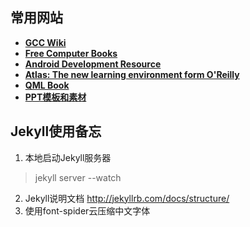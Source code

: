 
## 常用网站     
- **[GCC Wiki](http://gcc.gnu.org/wiki/HomePage)**  
- **[Free Computer Books](http://freecomputerbooks.com/)**   
- **[Android Development Resource](http://bootloader.wikidot.com/start)**   
- **[Atlas: The new learning environment form O'Reilly](http://chimera.labs.oreilly.com/)**   
- **[QML Book](http://qmlbook.github.io/)**   
- **[PPT模板和素材](http://www.51pptmoban.com/)**   

## Jekyll使用备忘
1. 本地启动Jekyll服务器
>jekyll server --watch
2. Jekyll说明文档 <http://jekyllrb.com/docs/structure/>
3. 使用font-spider云压缩中文字体

